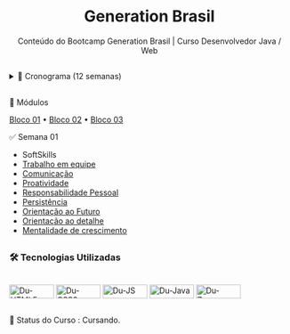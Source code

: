 
<h1 align="center">Generation Brasil</h1>

<p align="center">Conteúdo do Bootcamp Generation Brasil | Curso Desenvolvedor Java / Web </p>

##
<details>
<summary>📆 Cronograma (12 semanas) </summary>
  <!--ts-->
  
  * [Semana 01](#Semana01)
  * [Semana 02](#Semana02)
  * [Semana 03](#Semana03)
  * [Semana 04](#Semana04)
  * [Semana 05](#Semana05)
  * [Semana 06](#Semana06)
  * [Semana 07](#Semana07)
  * [Semana 08](#Semana08)
  * [Semana 09](#Semana09)
  * [Semana 10](#Semana10)
  * [Semana 11](#Semana11)
  * [Semana 12](#Semana12)
  
</details>
 
##
🎯​ Módulos
<p align="left">
 <a href="#Bloco 01">Bloco 01</a> •
 <a href="#Bloco 02">Bloco 02</a> • 
 <a href="#Bloco 03">Bloco 03</a> 
</p>

✅ Semana 01
     <!--ts-->
   * SoftSkills
   * [Trabalho em equipe](#Trabalhoemequipe)
   * [Comunicação](#Comunicação)
   * [Proatividade](#Proatividade)
   * [Responsabilidade Pessoal](#ResponsabilidadePessoal)
   * [Persistência](#Persistência)
   * [Orientação ao Futuro](#Orientaçãoaofuturo)
   * [Orientação ao detalhe](#Orientaçãoaodetalhe)
   * [Mentalidade de crescimento](#Mentalidadedecrescimento)
    <!--te-->
##  
 ### 🛠 Tecnologias Utilizadas
   <div style="display: inline_block"><br>
    <img align="center" alt="Du-HTML5" height="25" width="80" src="https://img.shields.io/badge/HTML5-E34F26?style=for-the-badge&logo=html5&logoColor=white">
    <img align="center" alt="Du-CSS3" height="25" width="80" src="https://img.shields.io/badge/CSS3-1572B6?style=for-the-badge&logo=css3&logoColor=white">
    <img align="center" alt="Du-JS" height="25" width="80" src="https://img.shields.io/badge/JavaScript-F7DF1E?style=for-the-badge&logo=javascript&logoColor=black">
    <img align="center" alt="Du-Java" height="25" width="80" src="https://img.shields.io/badge/Java-ED8B00?style=for-the-badge&logo=java&logoColor=white">
    <img align="center" alt="Du-Zomm" height="25" width="80" src="https://img.shields.io/badge/Zoom-2D8CFF?style=for-the-badge&logo=zoom&logoColor=white">
   </div>
   
##
📌 Status do Curso : Cursando. 
